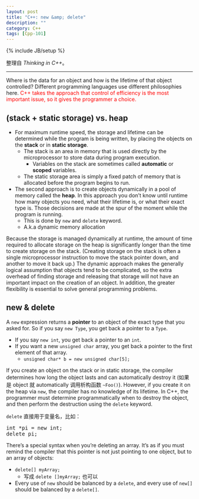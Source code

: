 ```yaml
---
layout: post
title: "C++: new &amp; delete"
description: ""
category: C++
tags: [Cpp-101]
---
```

{% include JB/setup %}

整理自 _Thinking in C++_。

-----

Where is the data for an object and how is the lifetime of that object controlled? Different programming languages use different philosophies here. <font color="red">C++ takes the approach that control of efficiency is the most important issue, so it gives the programmer a choice.</font>

## (stack + static storage) vs. heap

* For maximum runtime speed, the storage and lifetime can be determined while the program is being written, by placing the objects on the **stack** or in **static storage**. 
	* The stack is an area in memory that is used directly by the microprocessor to store data during program execution. 
		* Variables on the stack are sometimes called **automatic** or **scoped** variables. 
	* The static storage area is simply a fixed patch of memory that is allocated before the program begins to run.
* The second approach is to create objects dynamically in a pool of memory called the **heap**. In this approach you don’t know until runtime how many objects you need, what their lifetime is, or what their exact type is. Those decisions are made at the spur of the moment while the program is running.
	* This is done by `new` and `delete` keyword.
	* A.k.a dynamic memory allocation
	
Because the storage is managed dynamically at runtime, the amount of time required to allocate storage on the heap is significantly longer than the time to create storage on the stack. (Creating storage on the stack is often a single microprocessor instruction to move the stack pointer down, and another to move it back up.) The dynamic approach makes the generally logical assumption that objects tend to be complicated, so the extra overhead of finding storage and releasing that storage will not have an important impact on the creation of an object. In addition, the greater flexibility is essential to solve general programming problems.

## new & delete

A `new` expression returns a **pointer** to an object of the exact type that you asked for. So if you say `new Type`, you get back a pointer to a `Type`. 

* If you say `new int`, you get back a pointer to an `int`. 
* If you want a new `unsigned char` array, you get back a pointer to the first element of that array.
	* `unsigned char* b = new unsigned char[5];`
	
If you create an object on the stack or in static storage, the compiler determines how long the object lasts and can automatically destroy it (如果是 object 就 automatically 调用析构函数 `~Foo()`). However, if you create it on the heap via `new`, the compiler has no knowledge of its lifetime. In C++, the programmer must determine programmatically when to destroy the object, and then perform the destruction using the `delete` keyword.
	
`delete` 直接用于变量名，比如：

<pre class="prettyprint linenums">
int *pi = new int;
delete pi;
</pre>

There’s a special syntax when you’re deleting an array. It’s as if you must remind the compiler that this pointer is not just pointing to one object, but to an array of objects:

* `delete[] myArray;`
	* 写成 `delete []myArray;` 也可以
* Every use of `new` should be balanced by a `delete`, and every use of `new[]` should be balanced by a `delete[]`.


